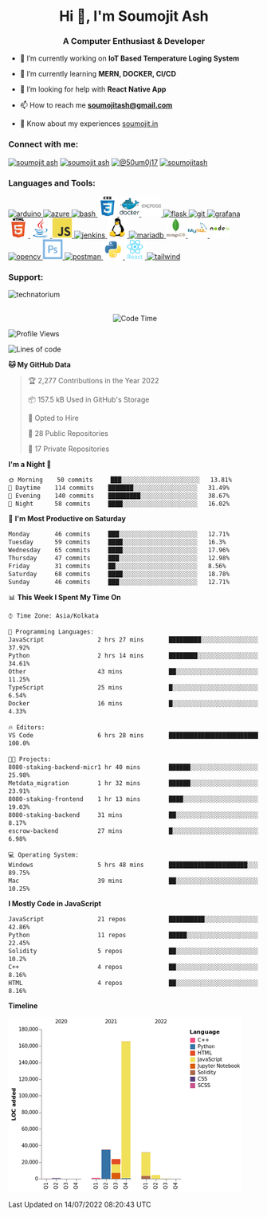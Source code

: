 <h1 align="center">Hi 👋, I'm Soumojit Ash</h1>
<h3 align="center">A Computer Enthusiast & Developer</h3>

- 🔭 I’m currently working on **IoT Based Temperature Loging System**

- 🌱 I’m currently learning **MERN, DOCKER, CI/CD**

- 🤝 I’m looking for help with **React Native App**

- 📫 How to reach me **soumojitash@gmail.com**

- 📄 Know about my experiences [soumojit.in](soumojit.in)

<h3 align="left">Connect with me:</h3>
<p align="left">
<a href="https://linkedin.com/in/soumojit ash" target="blank"><img align="center" src="https://raw.githubusercontent.com/rahuldkjain/github-profile-readme-generator/master/src/images/icons/Social/linked-in-alt.svg" alt="soumojit ash" height="30" width="40" /></a>
<a href="https://fb.com/soumojit ash" target="blank"><img align="center" src="https://raw.githubusercontent.com/rahuldkjain/github-profile-readme-generator/master/src/images/icons/Social/facebook.svg" alt="soumojit ash" height="30" width="40" /></a>
<a href="https://instagram.com/@50um0j17" target="blank"><img align="center" src="https://raw.githubusercontent.com/rahuldkjain/github-profile-readme-generator/master/src/images/icons/Social/instagram.svg" alt="@50um0j17" height="30" width="40" /></a>
<a href="https://www.hackerrank.com/soumojitash" target="blank"><img align="center" src="https://raw.githubusercontent.com/rahuldkjain/github-profile-readme-generator/master/src/images/icons/Social/hackerrank.svg" alt="soumojitash" height="30" width="40" /></a>
</p>

<h3 align="left">Languages and Tools:</h3>
<p align="left"> <a href="https://www.arduino.cc/" target="_blank"> <img src="https://cdn.worldvectorlogo.com/logos/arduino-1.svg" alt="arduino" width="40" height="40"/> </a> <a href="https://azure.microsoft.com/en-in/" target="_blank"> <img src="https://www.vectorlogo.zone/logos/microsoft_azure/microsoft_azure-icon.svg" alt="azure" width="40" height="40"/> </a> <a href="https://www.gnu.org/software/bash/" target="_blank"> <img src="https://www.vectorlogo.zone/logos/gnu_bash/gnu_bash-icon.svg" alt="bash" width="40" height="40"/> </a> <a href="https://www.w3schools.com/css/" target="_blank"> <img src="https://raw.githubusercontent.com/devicons/devicon/master/icons/css3/css3-original-wordmark.svg" alt="css3" width="40" height="40"/> </a> <a href="https://www.docker.com/" target="_blank"> <img src="https://raw.githubusercontent.com/devicons/devicon/master/icons/docker/docker-original-wordmark.svg" alt="docker" width="40" height="40"/> </a> <a href="https://expressjs.com" target="_blank"> <img src="https://raw.githubusercontent.com/devicons/devicon/master/icons/express/express-original-wordmark.svg" alt="express" width="40" height="40"/> </a> <a href="https://flask.palletsprojects.com/" target="_blank"> <img src="https://www.vectorlogo.zone/logos/pocoo_flask/pocoo_flask-icon.svg" alt="flask" width="40" height="40"/> </a> <a href="https://git-scm.com/" target="_blank"> <img src="https://www.vectorlogo.zone/logos/git-scm/git-scm-icon.svg" alt="git" width="40" height="40"/> </a> <a href="https://grafana.com" target="_blank"> <img src="https://www.vectorlogo.zone/logos/grafana/grafana-icon.svg" alt="grafana" width="40" height="40"/> </a> <a href="https://www.w3.org/html/" target="_blank"> <img src="https://raw.githubusercontent.com/devicons/devicon/master/icons/html5/html5-original-wordmark.svg" alt="html5" width="40" height="40"/> </a> <a href="https://www.java.com" target="_blank"> <img src="https://raw.githubusercontent.com/devicons/devicon/master/icons/java/java-original.svg" alt="java" width="40" height="40"/> </a> <a href="https://developer.mozilla.org/en-US/docs/Web/JavaScript" target="_blank"> <img src="https://raw.githubusercontent.com/devicons/devicon/master/icons/javascript/javascript-original.svg" alt="javascript" width="40" height="40"/> </a> <a href="https://www.jenkins.io" target="_blank"> <img src="https://www.vectorlogo.zone/logos/jenkins/jenkins-icon.svg" alt="jenkins" width="40" height="40"/> </a> <a href="https://www.linux.org/" target="_blank"> <img src="https://raw.githubusercontent.com/devicons/devicon/master/icons/linux/linux-original.svg" alt="linux" width="40" height="40"/> </a> <a href="https://mariadb.org/" target="_blank"> <img src="https://www.vectorlogo.zone/logos/mariadb/mariadb-icon.svg" alt="mariadb" width="40" height="40"/> </a> <a href="https://www.mongodb.com/" target="_blank"> <img src="https://raw.githubusercontent.com/devicons/devicon/master/icons/mongodb/mongodb-original-wordmark.svg" alt="mongodb" width="40" height="40"/> </a> <a href="https://www.mysql.com/" target="_blank"> <img src="https://raw.githubusercontent.com/devicons/devicon/master/icons/mysql/mysql-original-wordmark.svg" alt="mysql" width="40" height="40"/> </a> <a href="https://nodejs.org" target="_blank"> <img src="https://raw.githubusercontent.com/devicons/devicon/master/icons/nodejs/nodejs-original-wordmark.svg" alt="nodejs" width="40" height="40"/> </a> <a href="https://opencv.org/" target="_blank"> <img src="https://www.vectorlogo.zone/logos/opencv/opencv-icon.svg" alt="opencv" width="40" height="40"/> </a> <a href="https://www.photoshop.com/en" target="_blank"> <img src="https://raw.githubusercontent.com/devicons/devicon/master/icons/photoshop/photoshop-line.svg" alt="photoshop" width="40" height="40"/> </a> <a href="https://postman.com" target="_blank"> <img src="https://www.vectorlogo.zone/logos/getpostman/getpostman-icon.svg" alt="postman" width="40" height="40"/> </a> <a href="https://www.python.org" target="_blank"> <img src="https://raw.githubusercontent.com/devicons/devicon/master/icons/python/python-original.svg" alt="python" width="40" height="40"/> </a> <a href="https://reactjs.org/" target="_blank"> <img src="https://raw.githubusercontent.com/devicons/devicon/master/icons/react/react-original-wordmark.svg" alt="react" width="40" height="40"/> </a> <a href="https://tailwindcss.com/" target="_blank"> <img src="https://www.vectorlogo.zone/logos/tailwindcss/tailwindcss-icon.svg" alt="tailwind" width="40" height="40"/> </a> </p>

<h3 align="left">Support:</h3>
<p><a href="https://www.buymeacoffee.com/technatorium"> <img align="left" src="https://cdn.buymeacoffee.com/buttons/v2/default-yellow.png" height="50" width="210" alt="technatorium" /></a></p><br>
<br>

<!--START_SECTION:waka-->
![Code Time](http://img.shields.io/badge/Code%20Time-602%20hrs%2045%20mins-blue)

![Profile Views](http://img.shields.io/badge/Profile%20Views-0-blue)

![Lines of code](https://img.shields.io/badge/From%20Hello%20World%20I%27ve%20Written-263%20Thousand%20lines%20of%20code-blue)

**🐱 My GitHub Data** 

> 🏆 2,277 Contributions in the Year 2022
 > 
> 📦 157.5 kB Used in GitHub's Storage 
 > 
> 💼 Opted to Hire
 > 
> 📜 28 Public Repositories 
 > 
> 🔑 17 Private Repositories  
 > 
**I'm a Night 🦉** 

```text
🌞 Morning    50 commits     ███░░░░░░░░░░░░░░░░░░░░░░   13.81% 
🌆 Daytime    114 commits    ███████░░░░░░░░░░░░░░░░░░   31.49% 
🌃 Evening    140 commits    █████████░░░░░░░░░░░░░░░░   38.67% 
🌙 Night      58 commits     ████░░░░░░░░░░░░░░░░░░░░░   16.02%

```
📅 **I'm Most Productive on Saturday** 

```text
Monday       46 commits     ███░░░░░░░░░░░░░░░░░░░░░░   12.71% 
Tuesday      59 commits     ████░░░░░░░░░░░░░░░░░░░░░   16.3% 
Wednesday    65 commits     ████░░░░░░░░░░░░░░░░░░░░░   17.96% 
Thursday     47 commits     ███░░░░░░░░░░░░░░░░░░░░░░   12.98% 
Friday       31 commits     ██░░░░░░░░░░░░░░░░░░░░░░░   8.56% 
Saturday     68 commits     ████░░░░░░░░░░░░░░░░░░░░░   18.78% 
Sunday       46 commits     ███░░░░░░░░░░░░░░░░░░░░░░   12.71%

```


📊 **This Week I Spent My Time On** 

```text
⌚︎ Time Zone: Asia/Kolkata

💬 Programming Languages: 
JavaScript               2 hrs 27 mins       █████████░░░░░░░░░░░░░░░░   37.92% 
Python                   2 hrs 14 mins       ████████░░░░░░░░░░░░░░░░░   34.61% 
Other                    43 mins             ██░░░░░░░░░░░░░░░░░░░░░░░   11.25% 
TypeScript               25 mins             █░░░░░░░░░░░░░░░░░░░░░░░░   6.54% 
Docker                   16 mins             █░░░░░░░░░░░░░░░░░░░░░░░░   4.33%

🔥 Editors: 
VS Code                  6 hrs 28 mins       █████████████████████████   100.0%

🐱‍💻 Projects: 
8080-staking-backend-micr1 hr 40 mins        ██████░░░░░░░░░░░░░░░░░░░   25.98% 
Metdata_migration        1 hr 32 mins        ██████░░░░░░░░░░░░░░░░░░░   23.91% 
8080-staking-frontend    1 hr 13 mins        ████░░░░░░░░░░░░░░░░░░░░░   19.03% 
8080-staking-backend     31 mins             ██░░░░░░░░░░░░░░░░░░░░░░░   8.17% 
escrow-backend           27 mins             █░░░░░░░░░░░░░░░░░░░░░░░░   6.98%

💻 Operating System: 
Windows                  5 hrs 48 mins       ██████████████████████░░░   89.75% 
Mac                      39 mins             ██░░░░░░░░░░░░░░░░░░░░░░░   10.25%

```

**I Mostly Code in JavaScript** 

```text
JavaScript               21 repos            ██████████░░░░░░░░░░░░░░░   42.86% 
Python                   11 repos            █████░░░░░░░░░░░░░░░░░░░░   22.45% 
Solidity                 5 repos             ██░░░░░░░░░░░░░░░░░░░░░░░   10.2% 
C++                      4 repos             ██░░░░░░░░░░░░░░░░░░░░░░░   8.16% 
HTML                     4 repos             ██░░░░░░░░░░░░░░░░░░░░░░░   8.16%

```


**Timeline**

![Chart not found](https://raw.githubusercontent.com/Soumojit28/Soumojit28/main/charts/bar_graph.png) 


 Last Updated on 14/07/2022 08:20:43 UTC
<!--END_SECTION:waka-->
